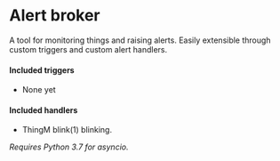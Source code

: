 # Alert broker
A tool for monitoring things and raising alerts.
Easily extensible through custom triggers and custom alert handlers.

#### Included triggers
- None yet

#### Included handlers
- ThingM blink(1) blinking.

*Requires Python 3.7 for asyncio.*

